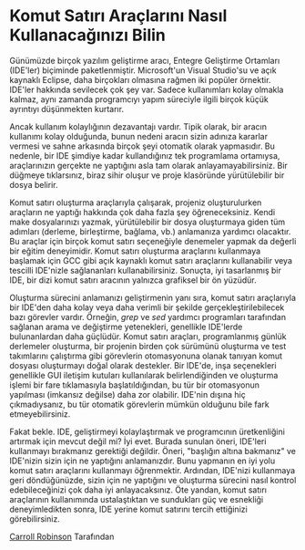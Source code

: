 # Komut Satırı Araçlarını Nasıl Kullanacağınızı Bilin

Günümüzde birçok yazılım geliştirme aracı, Entegre Geliştirme Ortamları (IDE'ler) biçiminde paketlenmiştir. Microsoft'un Visual Studio'su ve açık kaynaklı Eclipse, daha birçokları olmasına rağmen iki popüler örnektir. IDE'ler hakkında sevilecek çok şey var. Sadece kullanımları kolay olmakla kalmaz, aynı zamanda programcıyı yapım süreciyle ilgili birçok küçük ayrıntıyı düşünmekten kurtarır.

Ancak kullanım kolaylığının dezavantajı vardır. Tipik olarak, bir aracın kullanımı kolay olduğunda, bunun nedeni aracın sizin adınıza kararlar vermesi ve sahne arkasında birçok şeyi otomatik olarak yapmasıdır. Bu nedenle, bir IDE şimdiye kadar kullandığınız tek programlama ortamıysa, araçlarınızın gerçekte ne yaptığını asla tam olarak anlayamayabilirsiniz. Bir düğmeye tıklarsınız, biraz sihir oluşur ve proje klasöründe yürütülebilir bir dosya belirir.

Komut satırı oluşturma araçlarıyla çalışarak, projeniz oluşturulurken araçların ne yaptığı hakkında çok daha fazla şey öğreneceksiniz. Kendi make dosyalarınızı yazmak, yürütülebilir bir dosya oluşturmaya giden tüm adımları (derleme, birleştirme, bağlama, vb.) anlamanıza yardımcı olacaktır. Bu araçlar için birçok komut satırı seçeneğiyle denemeler yapmak da değerli bir eğitim deneyimidir. Komut satırı oluşturma araçlarını kullanmaya başlamak için GCC gibi açık kaynaklı komut satırı araçlarını kullanabilir veya tescilli IDE'nizle sağlananları kullanabilirsiniz. Sonuçta, iyi tasarlanmış bir IDE, bir dizi komut satırı aracının yalnızca grafiksel bir ön yüzüdür.

Oluşturma sürecini anlamanızı geliştirmenin yanı sıra, komut satırı araçlarıyla bir IDE'den daha kolay veya daha verimli bir şekilde gerçekleştirilebilecek bazı görevler vardır. Örneğin, *grep* ve *sed* yardımcı programları tarafından sağlanan arama ve değiştirme yetenekleri, genellikle IDE'lerde bulunanlardan daha güçlüdür. Komut satırı araçları, programlanmış günlük derlemeler oluşturma, bir projenin birden çok sürümünü oluşturma ve test takımlarını çalıştırma gibi görevlerin otomasyonuna olanak tanıyan komut dosyası oluşturmayı doğal olarak destekler. Bir IDE'de, inşa seçenekleri genellikle GUI iletişim kutuları kullanılarak belirlendiğinden ve oluşturma işlemi bir fare tıklamasıyla başlatıldığından, bu tür bir otomasyonun yapılması (imkansız değilse) daha zor olabilir. IDE'nin dışına hiç çıkmadıysanız, bu tür otomatik görevlerin mümkün olduğunu bile fark etmeyebilirsiniz.

Fakat bekle. IDE, geliştirmeyi kolaylaştırmak ve programcının üretkenliğini artırmak için mevcut değil mi? İyi evet. Burada sunulan öneri, IDE'leri kullanmayı bırakmanız gerektiği değildir. Öneri, "başlığın altına bakmanız" ve IDE'nizin sizin için ne yaptığını anlamanızdır. Bunu yapmanın en iyi yolu komut satırı araçlarını kullanmayı öğrenmektir. Ardından, IDE'nizi kullanmaya geri döndüğünüzde, sizin için ne yaptığını ve oluşturma sürecini nasıl kontrol edebileceğinizi çok daha iyi anlayacaksınız. Öte yandan, komut satırı araçlarının kullanımında ustalaştıktan ve sundukları güç ve esnekliği deneyimledikten sonra, IDE yerine komut satırını tercih ettiğinizi görebilirsiniz.

[Carroll Robinson](http://programmer.97things.oreilly.com/wiki/index.php/Carroll_Robinson) Tarafından